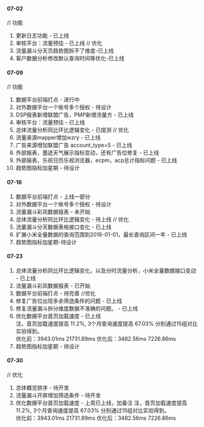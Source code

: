 #### 07-02
// 功能
1. 更新日志功能 - 已上线
2. 审核平台：流量预估 - 已上线
// 优化
1. 流量漏斗分天页趋势图拆不了维度-已上线
2. 客户数据分析修改默认查询时间等优化-已上线

#### 07-09
// 功能
1. 数据平台前端打点 - 进行中
2. 对外数据平台一个账号多个授权 - 待设计
3. DSP报表新增联盟广告，PMP新增流量方 - 已上线
4. 审核平台：流量预估 - 已上线
5. 总体流量分析同比环比逻辑变化 - 已提测
// 优化
1. 流量来源mapper增加wzry - 已上线
2. 广告来源增加联盟广告 account_type=5 - 已上线
3. 外部报表，墨迹天气展示指标变动，还有广告位修复 - 已上线
4. 外部报表，乐视日历乐视浏览器，ecpm，acp总计指标问题 - 已上线
5. 趋势图指标加星期 - 待设计

#### 07-16
1. 数据平台前端打点 - 上线一部分
2. 对外数据平台一个账号多个授权 - 待设计
3. 流量漏斗彩凤数据报表 - 未开始
5. 总体流量分析同比环比逻辑变化 - 待上线
// 优化
1. 流量漏斗分天数据表格接口变化 - 已上线
2. 扩展小米全量数据的查询范围到2016-01-01，最长查询区间一年 - 已上线
6. 趋势图指标加星期-待设计

#### 07-23
1. 总体流量分析同比环比逻辑变化，以及分时流量分析，小米全量数据接口变动 - 已上线
2. 流量漏斗彩凤数据报表 - 已开始
3. 数据平台前端打点 - 待完善
//优化
1. 修复广告位出现多余筛选条件的问题 - 已上线
2. 修复流量漏斗拆分维度数据不准确的问题。 - 已上线
3. 优化数据平台首页加载速度 - 已上线  
注，首页加载速度提高 11.2%, 3个月查询速度提高 67.03% 分别通过15组对比实验得到。  
优化前：3943.01ms  21731.89ms 优化后：3482.56ms 7226.86ms
6. 趋势图指标加星期 - 待设计

#### 07-30

// 优化
1. 总体概览排序 - 待开发
2. 流量漏斗开屏增加筛选条件 - 待开发
3. 优化数据平台首页加载速度 - 上周已上线，加备注
注，首页加载速度提高 11.2%, 3个月查询速度提高 67.03% 分别通过15组对比实验得到。  
优化前：3943.01ms  21731.89ms 优化后：3482.56ms 7226.86ms
